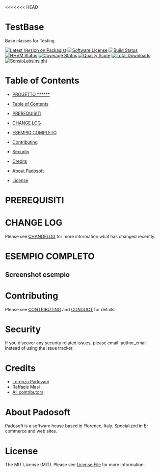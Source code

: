 <<<<<<< HEAD
# TestBase
Base classes for Testing


[![Latest Version on Packagist][ico-version]][link-packagist]
[![Software License][ico-license]](LICENSE.md)
[![Build Status][ico-travis]][link-travis]
[![HHVM Status][ico-hhvm-status]][link-hhvm-status]
[![Coverage Status][ico-scrutinizer]][link-scrutinizer]
[![Quality Score][ico-code-quality]][link-code-quality]
[![Total Downloads][ico-downloads]][link-downloads]
[![SensioLabsInsight][ico-sensiolab]][link-sensiolab]



Table of Contents
=================

  * [PROGETTO ******](#progetto-******)
  * [Table of Contents](#table-of-contents)
  * [PREREQUISITI](#prerequisiti)

  * [CHANGE LOG](#change-log)

  * [ESEMPIO COMPLETO](#esempio-completo)

  * [Contributing](#contributing)
  * [Security](#security)
  * [Credits](#credits)
  * [About Padosoft](#about-padosoft)
  * [License](#license)
  
# PREREQUISITI

# CHANGE LOG

Please see [CHANGELOG](CHANGELOG.md) for more information what has changed recently.

# ESEMPIO COMPLETO

## Screenshot esempio


# Contributing

Please see [CONTRIBUTING](CONTRIBUTING.md) and [CONDUCT](CONDUCT.md) for details.

# Security

If you discover any security related issues, please email :author_email instead of using the issue tracker.

# Credits

- [Lorenzo Padovani](https://github.com/lopadova)
- Raffaele Masi
- [All contributors](https://github.com/thephpleague/skeleton/contributors)

# About Padosoft
Padosoft is a software house based in Florence, Italy. Specialized in E-commerce and web sites.

# License

The MIT License (MIT). Please see [License File](LICENSE.md) for more information.

[ico-version]: https://img.shields.io/packagist/v/padosoft/@@@package.svg?style=flat-square
[ico-license]: https://img.shields.io/badge/license-MIT-brightgreen.svg?style=flat-square
[ico-travis]: https://img.shields.io/travis/padosoft/@@@package/master.svg?style=flat-square
[ico-scrutinizer]: https://img.shields.io/scrutinizer/coverage/g/padosoft/@@@package.svg?style=flat-square
[ico-code-quality]: https://img.shields.io/scrutinizer/g/padosoft/@@@package.svg?style=flat-square
[ico-downloads]: https://img.shields.io/packagist/dt/padosoft/@@@package.svg?style=flat-square
[ico-sensiolab]: https://insight.sensiolabs.com/projects/******/small.png
[ico-hhvm-status]: http://hhvm.h4cc.de/badge/padosoft/@@@package.svg?style=flat

[link-packagist]: https://packagist.org/packages/padosoft/@@@package
[link-travis]: https://travis-ci.org/padosoft/@@@package
[link-scrutinizer]: https://scrutinizer-ci.com/g/padosoft/@@@package/code-structure
[link-code-quality]: https://scrutinizer-ci.com/g/padosoft/@@@package
[link-downloads]: https://packagist.org/packages/padosoft/@@@package
[link-sensiolab]: https://insight.sensiolabs.com/projects/******
[link-hhvm-status]: http://hhvm.h4cc.de/package/padosoft/@@@package
[link-author]: https://github.com/lopadova
[link-contributors]: ../../contributors

